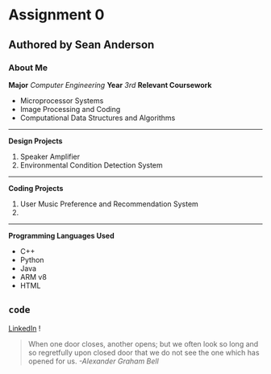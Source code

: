 # Assignment 0
## Authored by Sean Anderson
### About Me
**Major** *Computer Engineering*
**Year** *3rd*
**Relevant Coursework**
- Microprocessor Systems
- Image Processing and Coding
- Computational Data Structures and Algorithms
---
**Design Projects**
1. Speaker Amplifier
2. Environmental Condition Detection System
---
**Coding Projects**
1. User Music Preference and Recommendation System
2. 
---
**Programming Languages Used**
- C++
- Python
- Java
- ARM v8
- HTML

`code`
---
[LinkedIn](https://www.linkedin.com/in/sean-anderson-403ab4199/)
!
> When one door closes, another opens; but we often look so long and so regretfully upon closed door that we do not see the one which has opened for us.
*-Alexander Graham Bell*

